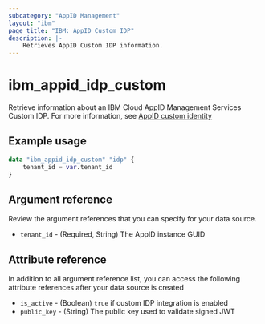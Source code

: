```yaml
---
subcategory: "AppID Management"
layout: "ibm"
page_title: "IBM: AppID Custom IDP"
description: |-
    Retrieves AppID Custom IDP information.
---
```


# ibm_appid_idp_custom
Retrieve information about an IBM Cloud AppID Management Services Custom IDP. For more information, see [AppID custom identity](https://cloud.ibm.com/docs/appid?topic=appid-custom-identity)

## Example usage

```terraform
data "ibm_appid_idp_custom" "idp" {
    tenant_id = var.tenant_id
}
```

## Argument reference
Review the argument references that you can specify for your data source.

- `tenant_id` - (Required, String) The AppID instance GUID

## Attribute reference
In addition to all argument reference list, you can access the following attribute references after your data source is created

- `is_active` - (Boolean) `true` if custom IDP integration is enabled
- `public_key` - (String) The public key used to validate signed JWT

